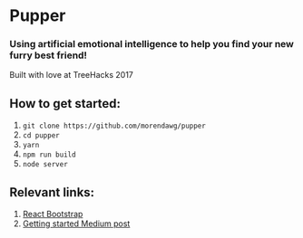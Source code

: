 # Pupper
### Using artificial emotional intelligence to help you find your new furry best friend!

Built with love at TreeHacks 2017

## How to get started:

1. `git clone https://github.com/morendawg/pupper`
2. `cd pupper`
3. `yarn`
4. `npm run build`
5. `node server`

## Relevant links:

1. [React Bootstrap](https://react-bootstrap.github.io/components.html)
2. [Getting started Medium post](https://medium.com/@patriciolpezjuri/using-create-react-app-with-react-router-express-js-8fa658bf892d#.ttdaxnbky)
